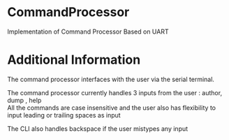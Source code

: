 # CommandProcessor
Implementation of Command Processor Based on UART

# Additional Information
The command processor interfaces with the user via the serial terminal.

The command processor currently handles 3 inputs from the user : author, dump , help \
All the commands are case insensitive and the user also has flexibility to input leading or trailing spaces as input

The CLI also handles backspace if the user mistypes any input 
